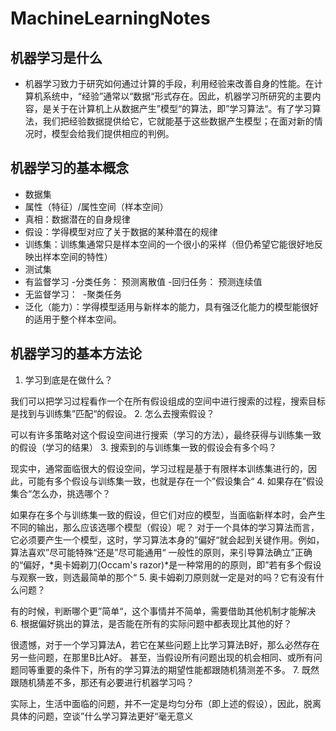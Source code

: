 # MachineLearningNotes
## 机器学习是什么

+ 机器学习致力于研究如何通过计算的手段，利用经验来改善自身的性能。在计算机系统中，“经验”通常以“数据“形式存在。因此，机器学习所研究的主要内容，是关于在计算机上从数据产生”模型“的算法，即”学习算法“。有了学习算法，我们把经验数据提供给它，它就能基于这些数据产生模型；在面对新的情况时，模型会给我们提供相应的判例。

## 机器学习的基本概念

+ 数据集
+ 属性（特征）/属性空间（样本空间）
+ 真相：数据潜在的自身规律
+ 假设：学得模型对应了关于数据的某种潜在的规律
+ 训练集：训练集通常只是样本空间的一个很小的采样（但仍希望它能很好地反映出样本空间的特性）
+ 测试集
+ 有监督学习
  -分类任务： 预测离散值
  -回归任务： 预测连续值
+ 无监督学习：
  -聚类任务 
+ 泛化（能力）：学得模型适用与新样本的能力，具有强泛化能力的模型能很好的适用于整个样本空间。

## 机器学习的基本方法论

1. 学习到底是在做什么？

我们可以把学习过程看作一个在所有假设组成的空间中进行搜索的过程，搜索目标是找到与训练集”匹配“的假设。
2. 怎么去搜索假设？

可以有许多策略对这个假设空间进行搜索（学习的方法），最终获得与训练集一致的假设（学习的结果）
3. 搜索到的与训练集一致的假设会有多个吗？

现实中，通常面临很大的假设空间，学习过程是基于有限样本训练集进行的，因此，可能有多个假设与训练集一致，也就是存在一个”假设集合“
4. 如果存在”假设集合“怎么办，挑选哪个？

如果存在多个与训练集一致的假设，但它们对应的模型，当面临新样本时，会产生不同的输出，那么应该选哪个模型（假设）呢？
对于一个具体的学习算法而言，它必须要产生一个模型，这时，学习算法本身的”偏好“就会起到关键作用。例如，算法喜欢”尽可能特殊“还是”尽可能通用“
一般性的原则，来引导算法确立”正确的“偏好，*奥卡姆剃刀(Occam's razor)*是一种常用的的原则，即”若有多个假设与观察一致，则选最简单的那个“
5. 奥卡姆剃刀原则就一定是对的吗？它有没有什么问题？

有的时候，判断哪个更”简单“，这个事情并不简单，需要借助其他机制才能解决
6. 根据偏好挑出的算法，是否能在所有的实际问题中都表现比其他的好？

很遗憾，对于一个学习算法A，若它在某些问题上比学习算法B好，那么必然存在另一些问题，在那里B比A好。
甚至，当假设所有问题出现的机会相同、或所有问题同等重要的条件下，所有的学习算法的期望性能都跟随机猜测差不多。
7. 既然跟随机猜差不多，那还有必要进行机器学习吗？

实际上，生活中面临的问题，并不一定是均匀分布（即上述的假设），因此，脱离具体的问题，空谈”什么学习算法更好“毫无意义
